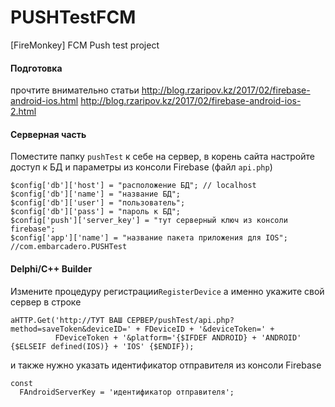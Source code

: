# PUSHTestFCM
[FireMonkey] FCM Push test project

#### Подготовка
прочтите внимательно статьи 
http://blog.rzaripov.kz/2017/02/firebase-android-ios.html
http://blog.rzaripov.kz/2017/02/firebase-android-ios-2.html

#### Серверная часть
Поместите папку `pushTest` к себе на сервер, в корень сайта
настройте доступ к БД и параметры из консоли Firebase (файл `api.php`)

```
$config['db']['host'] = "расположение БД"; // localhost
$config['db']['name'] = "название БД";
$config['db']['user'] = "пользователь";
$config['db']['pass'] = "пароль к БД"; 
$config['push']['server_key'] = "тут серверный ключ из консоли firebase";
$config['app']['name'] = "название пакета приложения для IOS"; //com.embarcadero.PUSHTest
```

#### Delphi/C++ Builder
Измените процедуру регистрации`RegisterDevice` а именно укажите свой сервер в строке
```
aHTTP.Get('http://ТУТ ВАШ СЕРВЕР/pushTest/api.php?method=saveToken&deviceID=' + FDeviceID + '&deviceToken=' +
          FDeviceToken + '&platform='{$IFDEF ANDROID} + 'ANDROID' {$ELSEIF defined(IOS)} + 'IOS' {$ENDIF});
```
и также нужно указать идентификатор отправителя из консоли Firebase
```
const
  FAndroidServerKey = 'идентификатор отправителя';
```


